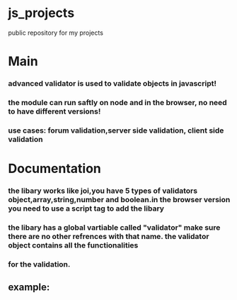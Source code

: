 # js_projects
public repository for my projects

# Main

### advanced validator is used to validate objects in javascript!
### the module can run saftly on node and in the browser, no need to have different versions!
### use cases: forum validation,server side validation, client side validation


# Documentation 

### the libary works like joi,you have 5 types of validators object,array,string,number and boolean.in the browser version you need to use a script tag to add the libary
### the libary has a global vartiable called "validator" make sure there are no other refrences with that name. the validator object contains all  the functionalities 
### for the validation.

## **example:**
